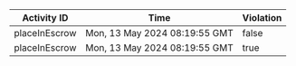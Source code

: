 | Activity ID | Time | Violation |
| --- | --- | --- |
| placeInEscrow | Mon, 13 May 2024 08:19:55 GMT | false |
| placeInEscrow | Mon, 13 May 2024 08:19:55 GMT | true |